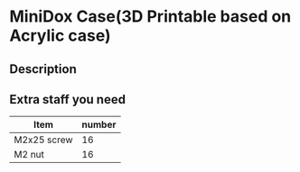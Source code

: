 # MiniDox Case(3D Printable based on Acrylic case)

## Description

## Extra staff you need

|Item|number|
----|------
|M2x25 screw|16|
|M2 nut|16|
